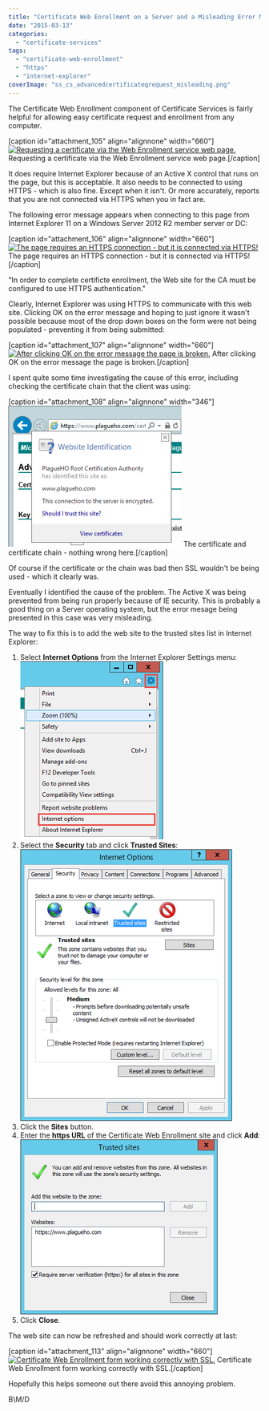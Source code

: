 ```yaml
---
title: "Certificate Web Enrollment on a Server and a Misleading Error Message"
date: "2015-03-13"
categories: 
  - "certificate-services"
tags: 
  - "certificate-web-enrollment"
  - "https"
  - "internet-explorer"
coverImage: "ss_cs_advancedcertificateqrequest_misleading.png"
---
```


The Certificate Web Enrollment component of Certificate Services is fairly helpful for allowing easy certificate request and enrollment from any computer.

\[caption id="attachment\_105" align="alignnone" width="660"\][![Requesting a certificate via the Web Enrollment service web page.](https://dscottraynsford.files.wordpress.com/2015/03/ss_cs_advancedcertificaterequest_ok.png?w=660)](https://dscottraynsford.files.wordpress.com/2015/03/ss_cs_advancedcertificaterequest_ok.png) Requesting a certificate via the Web Enrollment service web page.\[/caption\]

It does require Internet Explorer because of an Active X control that runs on the page, but this is acceptable. It also needs to be connected to using HTTPS - which is also fine. Except when it isn't. Or more accurately, reports that you are not connected via HTTPS when you in fact are.

The following error message appears when connecting to this page from Internet Explorer 11 on a Windows Server 2012 R2 member server or DC:

\[caption id="attachment\_106" align="alignnone" width="660"\][![The page requires an HTTPS connection - but it is connected via HTTPS!](https://dscottraynsford.files.wordpress.com/2015/03/ss_cs_advancedcertificateqrequest_sslerror.png?w=660)](https://dscottraynsford.files.wordpress.com/2015/03/ss_cs_advancedcertificateqrequest_sslerror.png) The page requires an HTTPS connection - but it is connected via HTTPS!\[/caption\]

"In order to complete certificte enrollment, the Web site for the CA must be configured to use HTTPS authentication."

Clearly, Internet Explorer was using HTTPS to communicate with this web site. Clicking OK on the error message and hoping to just ignore it wasn't possible because most of the drop down boxes on the form were not being populated - preventing it from being submitted:

\[caption id="attachment\_107" align="alignnone" width="660"\][![After clicking OK on the error message the page is broken.](https://dscottraynsford.files.wordpress.com/2015/03/ss_cs_advancedcertificateqrequest_aftererror.png?w=660)](https://dscottraynsford.files.wordpress.com/2015/03/ss_cs_advancedcertificateqrequest_aftererror.png) After clicking OK on the error message the page is broken.\[/caption\]

I spent quite some time investigating the cause of this error, including checking the certificate chain that the client was using:

\[caption id="attachment\_108" align="alignnone" width="346"\][![The certificate and certificate chain - nothing wrong here.](images/ss_cs_advancedcertificateqrequest_certificatechain.png)](https://dscottraynsford.files.wordpress.com/2015/03/ss_cs_advancedcertificateqrequest_certificatechain.png) The certificate and certificate chain - nothing wrong here.\[/caption\]

Of course if the certificate or the chain was bad then SSL wouldn't be being used - which it clearly was.

Eventually I identified the cause of the problem. The Active X was being prevented from being run properly because of IE security. This is probably a good thing on a Server operating system, but the error mesage being presented in this case was very misleading.

The way to fix this is to add the web site to the trusted sites list in Internet Explorer:

1. Select **Internet Options** from the Internet Explorer Settings menu:[![ss_cs_advancedcertificateqrequest_internetexplorersettings](images/ss_cs_advancedcertificateqrequest_internetexplorersettings.png)](https://dscottraynsford.files.wordpress.com/2015/03/ss_cs_advancedcertificateqrequest_internetexplorersettings.png)
2. Select the **Security** tab and click **Trusted Sites**:[![ss_cs_advancedcertificateqrequest_ietrustedsites](images/ss_cs_advancedcertificateqrequest_ietrustedsites.png)](https://dscottraynsford.files.wordpress.com/2015/03/ss_cs_advancedcertificateqrequest_ietrustedsites.png)
3. Click the **Sites** button.
4. Enter the **https URL** of the Certificate Web Enrollment site and click **Add**:[![ss_cs_advancedcertificateqrequest_trustthissite](images/ss_cs_advancedcertificateqrequest_trustthissite.png)](https://dscottraynsford.files.wordpress.com/2015/03/ss_cs_advancedcertificateqrequest_trustthissite.png)
5. Click **Close**.

The web site can now be refreshed and should work correctly at last:

\[caption id="attachment\_113" align="alignnone" width="660"\][![Certificate Web Enrollment form working correctly with SSL. ](https://dscottraynsford.files.wordpress.com/2015/03/ss_cs_advancedcertificateqrequest_workingcorrectly.png?w=660)](https://dscottraynsford.files.wordpress.com/2015/03/ss_cs_advancedcertificateqrequest_workingcorrectly.png) Certificate Web Enrollment form working correctly with SSL.\[/caption\]

Hopefully this helps someone out there avoid this annoying problem.

B\\M/D
